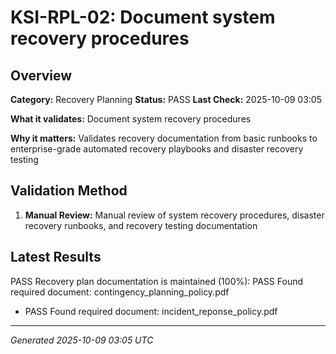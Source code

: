 # KSI-RPL-02: Document system recovery procedures

## Overview

**Category:** Recovery Planning
**Status:** PASS
**Last Check:** 2025-10-09 03:05

**What it validates:** Document system recovery procedures

**Why it matters:** Validates recovery documentation from basic runbooks to enterprise-grade automated recovery playbooks and disaster recovery testing

## Validation Method

1. **Manual Review:** Manual review of system recovery procedures, disaster recovery runbooks, and recovery testing documentation

## Latest Results

PASS Recovery plan documentation is maintained (100%): PASS Found required document: contingency_planning_policy.pdf
- PASS Found required document: incident_reponse_policy.pdf

---
*Generated 2025-10-09 03:05 UTC*
